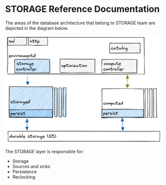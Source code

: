 # STORAGE Reference Documentation

The areas of the database architecture that belong to STORAGE team are depicted in the diagram below.

![Environment high-level architecture - STORAGE components](../assets/environment-high-level-architecture-storage.png)

The STORAGE layer is responsible for:

-   Storage
-   Sources and sinks
-   Persistence
-   Reclocking
